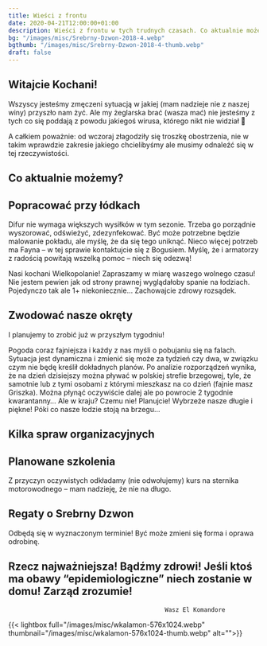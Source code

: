 ```yaml
---
title: Wieści z frontu
date: 2020-04-21T12:00:00+01:00
description: Wieści z frontu w tych trudnych czasach. Co aktualnie możemy? Popracować przy łódkach, zwodować nasze okręty.
bg: "/images/misc/Srebrny-Dzwon-2018-4.webp"
bgthumb: "/images/misc/Srebrny-Dzwon-2018-4-thumb.webp"
draft: false
---
```


## Witajcie Kochani!

Wszyscy jesteśmy zmęczeni sytuacją w jakiej (mam nadzieje nie z naszej winy) przyszło nam żyć. Ale my żeglarska brać (wasza mać) nie jesteśmy z tych co się poddają z powodu jakiegoś wirusa, którego nikt nie widział 🙂

A całkiem poważnie: od wczoraj złagodziły się troszkę obostrzenia, nie w takim wprawdzie zakresie jakiego chcielibyśmy ale musimy odnaleźć się w tej rzeczywistości.

## Co aktualnie możemy?

## Popracować przy łódkach

Difur nie wymaga większych wysiłków w tym sezonie. Trzeba go porządnie wyszorować, odświeżyć, zdezynfekować. Być może potrzebne będzie malowanie pokładu, ale myślę, że da się tego uniknąć. Nieco więcej potrzeb ma Fayna – w tej sprawie kontaktujcie się z Bogusiem. Myślę, że i armatorzy z radością powitają wszelką pomoc – niech się odezwą!

Nasi kochani Wielkopolanie! Zapraszamy w miarę waszego wolnego czasu! Nie jestem pewien jak od strony prawnej wyglądałoby spanie na łodziach. Pojedynczo tak ale 1+ niekoniecznie… Zachowajcie zdrowy rozsądek.

## Zwodować nasze okręty

I planujemy to zrobić już w przyszłym tygodniu!

Pogoda coraz fajniejsza i każdy z nas myśli o pobujaniu się na falach. Sytuacja jest dynamiczna i zmienić się może za tydzień czy dwa, w związku czym nie będę kreślił dokładnych planów. Po analizie rozporządzeń wynika, że na dzień dzisiejszy można pływać w polskiej strefie brzegowej, tyle, że samotnie lub z tymi osobami z którymi mieszkasz na co dzień (fajnie masz Griszka). Można płynąć oczywiście dalej ale po powrocie 2 tygodnie kwarantanny… Ale w kraju? Czemu nie! Planujcie! Wybrzeże nasze długie i piękne! Póki co nasze łodzie stoją na brzegu…

## Kilka spraw organizacyjnych

## Planowane szkolenia

Z przyczyn oczywistych odkładamy (nie odwołujemy) kurs na sternika motorowodnego – mam nadzieję, że nie na długo.

## Regaty o Srebrny Dzwon

Odbędą się w wyznaczonym terminie! Być może zmieni się forma i oprawa odrobinę.

## Rzecz najważniejsza! Bądźmy zdrowi! Jeśli ktoś ma obawy “epidemiologiczne” niech zostanie w domu! Zarząd zrozumie!

                                                Wasz El Komandore
                                                

{{< lightbox full="/images/misc/wkalamon-576x1024.webp" thumbnail="/images/misc/wkalamon-576x1024-thumb.webp" alt="">}}